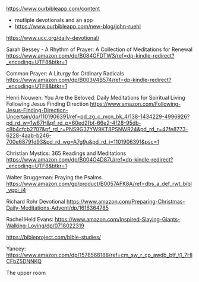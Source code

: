 https://www.ourbibleapp.com/content
- mutliple devotionals and an app
- https://www.ourbibleapp.com/new-blog/john-ruehl

https://www.ucc.org/daily-devotional/

Sarah Bessey - A Rhythm of Prayer: A Collection of Meditations for Renewal
https://www.amazon.com/dp/B084GFDTW3/ref=dp-kindle-redirect?_encoding=UTF8&btkr=1

Common Prayer: A Liturgy for Ordinary Radicals
https://www.amazon.com/dp/B003V4B574/ref=dp-kindle-redirect?_encoding=UTF8&btkr=1

Henri Nouwen: 
You Are the Beloved: Daily Meditations for Spiritual Living
Following Jesus Finding Direction
https://www.amazon.com/Following-Jesus-Finding-Direction-Uncertain/dp/1101906391/ref=pd_zg_c_mcn_bk_4/138-1434229-4996926?pd_rd_w=1w67H&pf_rd_p=60ed2fbf-66e2-4f28-95db-c8b4cfcb2707&pf_rd_r=PNS9G37YW9KT8PSNWR24&pd_rd_r=47fe8773-6228-4aab-b246-700e68791d93&pd_rd_wg=A7g9u&pd_rd_i=1101906391&psc=1

Christian Mystics: 365 Readings and Meditations
https://www.amazon.com/dp/B004O4D87U/ref=dp-kindle-redirect?_encoding=UTF8&btkr=1

Walter Bruggeman: Praying the Psalms
https://www.amazon.com/gp/product/B0057AFK8A/ref=dbs_a_def_rwt_bibl_vppi_i4

Richard Rohr Devotional
https://www.amazon.com/Preparing-Christmas-Daily-Meditations-Advent/dp/1616364785

Rachel Held Evans: https://www.amazon.com/Inspired-Slaying-Giants-Walking-Loving/dp/0718022319

https://bibleproject.com/bible-studies/

Yancey: https://www.amazon.com/dp/1578568188/ref=cm_sw_r_cp_awdb_btf_t1_7HlCFbZ5DNNKQ

The upper room

